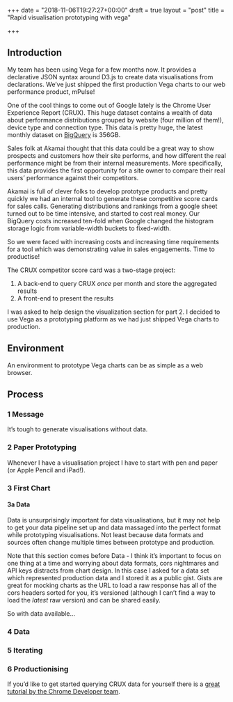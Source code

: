 +++
date = "2018-11-06T19:27:27+00:00"
draft = true
layout = "post"
title = "Rapid visualisation prototyping with vega"

+++
## Introduction

My team has been using Vega for a few months now. It provides a declarative JSON syntax around D3.js to create data visualisations from declarations. We’ve just shipped the first production Vega charts to our web performance product, mPulse!

One of the cool things to come out of Google lately is the Chrome User Experience Report (CRUX). This huge dataset contains a wealth of data about performance distributions grouped by website (four million of them!), device type and connection type. This data is pretty huge, the latest monthly dataset on [BigQuery](https://bigquery.cloud.google.com/table/chrome-ux-report:all.201809?pli=1) is 356GB.

Sales folk at Akamai thought that this data could be a great way to show prospects and customers how their site performs, and how different the real performance might be from their internal measurements. More specifically, this data provides the first opportunity for a site owner to compare their real users’ performance against their competitors.

Akamai is full of clever folks to develop prototype products and pretty quickly we had an internal tool to generate these competitive score cards for sales calls. Generating distributions and rankings from a google sheet turned out to be time intensive, and started to cost real money. Our BigQuery costs increased ten-fold when Google changed the histogram storage logic from variable-width buckets to fixed-width.

So we were faced with increasing costs and increasing time requirements for a tool which was demonstrating value in sales engagements. Time to productise!

The CRUX competitor score card was a two-stage project:

1. A back-end to query CRUX _once_ per month and store the aggregated results
2. A front-end to present the results

I was asked to help design the visualization section for part 2. I decided to use Vega as a prototyping platform as we had just shipped Vega charts to production.

## Environment

An environment to prototype Vega charts can be as simple as a web browser.

## Process

### 1 Message

It’s tough to generate visualisations without data. 

### 2 Paper Prototyping

Whenever I have a visualisation project I have to start with pen and paper (or Apple Pencil and iPad!).

### 3 First Chart

#### 3a Data

Data is unsurprisingly important for data visualisations, but it may not help to get your data pipeline set up and data massaged into the perfect format while prototyping visualisations. Not least because data formats and sources often change multiple times between prototype and production.

Note that this section comes before Data - I think it’s important to focus on one thing at a time and worrying about data formats, cors nightmares and API keys distracts from chart design. In this case I asked for a data set which represented production data and I stored it as a public gist. Gists are great for mocking charts as the URL to load a raw response has all of the cors headers sorted for you, it’s versioned (although I can’t find a way to load the _latest_ raw version) and can be shared easily.

So with data available...

### 4 Data

### 5 Iterating

### 6 Productionising

If you’d like to get started querying CRUX data for yourself there is a [great tutorial by the Chrome Developer team](https://developers.google.com/web/tools/chrome-user-experience-report/getting-started).